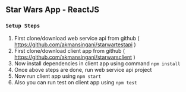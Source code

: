 ## Star Wars App - ReactJS

### `Setup Steps`

1) First clone/download web service api from github ( https://github.com/akmansingani/starwartestapi )
2) First clone/download client app from github ( https://github.com/akmansingani/starwarsclient )
3) Now install dependencies in client app using command `npm install` 
3) Once above steps are done, run web service api project
4) Now run client app using `npm start`
5) Also you can run test on client app using `npm test`


